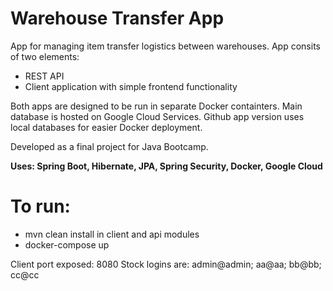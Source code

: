 # Warehouse Transfer App

App for managing item transfer logistics between warehouses. App consits of two elements:
  - REST API 
  - Client application with simple frontend functionality
 
Both apps are designed to be run in separate Docker containters. Main database is hosted on Google Cloud Services. Github app version uses local databases for easier Docker deployment.

Developed as a final project for Java Bootcamp. 

**Uses: Spring Boot, Hibernate, JPA, Spring Security, Docker, Google Cloud**

# To run:
  - mvn clean install in client and api modules
  - docker-compose up
  
Client port exposed: 8080
Stock logins are: admin@admin; aa@aa; bb@bb; cc@cc
